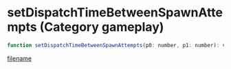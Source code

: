 # setDispatchTimeBetweenSpawnAttempts (Category gameplay)

```js
function setDispatchTimeBetweenSpawnAttempts(p0: number, p1: number): void
```

[filename](setDispatchTimeBetweenSpawnAttempts_m.md ':include')